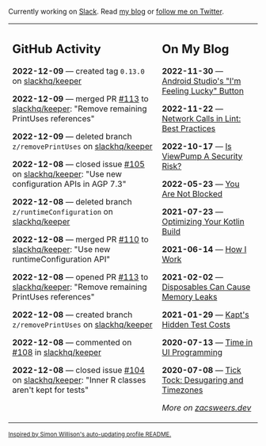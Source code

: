 Currently working on [Slack](https://slack.com/). Read [my blog](https://zacsweers.dev/) or [follow me on Twitter](https://twitter.com/ZacSweers).

<table><tr><td valign="top" width="60%">

## GitHub Activity
<!-- githubActivity starts -->
**2022-12-09** — created tag `0.13.0` on [slackhq/keeper](https://github.com/slackhq/keeper)

**2022-12-09** — merged PR [#113](https://github.com/slackhq/keeper/pull/113) to [slackhq/keeper](https://github.com/slackhq/keeper): "Remove remaining PrintUses references"

**2022-12-09** — deleted branch `z/removePrintUses` on [slackhq/keeper](https://github.com/slackhq/keeper)

**2022-12-08** — closed issue [#105](https://github.com/slackhq/keeper/issues/105) on [slackhq/keeper](https://github.com/slackhq/keeper): "Use new configuration APIs in AGP 7.3"

**2022-12-08** — deleted branch `z/runtimeConfiguration` on [slackhq/keeper](https://github.com/slackhq/keeper)

**2022-12-08** — merged PR [#110](https://github.com/slackhq/keeper/pull/110) to [slackhq/keeper](https://github.com/slackhq/keeper): "Use new runtimeConfiguration API"

**2022-12-08** — opened PR [#113](https://github.com/slackhq/keeper/pull/113) to [slackhq/keeper](https://github.com/slackhq/keeper): "Remove remaining PrintUses references"

**2022-12-08** — created branch `z/removePrintUses` on [slackhq/keeper](https://github.com/slackhq/keeper)

**2022-12-08** — commented on [#108](https://github.com/slackhq/keeper/issues/108#issuecomment-1343431270) in [slackhq/keeper](https://github.com/slackhq/keeper)

**2022-12-08** — closed issue [#104](https://github.com/slackhq/keeper/issues/104) on [slackhq/keeper](https://github.com/slackhq/keeper): "Inner R classes aren't kept for tests"
<!-- githubActivity ends -->
</td><td valign="top" width="40%">

## On My Blog
<!-- blog starts -->
**2022-11-30** — [Android Studio's "I'm Feeling Lucky" Button](https://www.zacsweers.dev/android-studios-im-feeling-lucky-button/)

**2022-11-22** — [Network Calls in Lint: Best Practices](https://www.zacsweers.dev/network-calls-in-lint-best-practices/)

**2022-10-17** — [Is ViewPump A Security Risk?](https://www.zacsweers.dev/is-viewpump-a-security-risk/)

**2022-05-23** — [You Are Not Blocked](https://www.zacsweers.dev/you-are-not-blocked/)

**2021-07-23** — [Optimizing Your Kotlin Build](https://www.zacsweers.dev/optimizing-your-kotlin-build/)

**2021-06-14** — [How I Work](https://www.zacsweers.dev/how-i-work/)

**2021-02-02** — [Disposables Can Cause Memory Leaks](https://www.zacsweers.dev/disposables-can-cause-memory-leaks/)

**2021-01-29** — [Kapt's Hidden Test Costs](https://www.zacsweers.dev/kapts-hidden-test-costs/)

**2020-07-13** — [Time in UI Programming](https://www.zacsweers.dev/time-in-ui/)

**2020-07-08** — [Tick Tock: Desugaring and Timezones](https://www.zacsweers.dev/ticktock-desugaring-timezones/)
<!-- blog ends -->
_More on [zacsweers.dev](https://zacsweers.dev/)_
</td></tr></table>

<sub><a href="https://simonwillison.net/2020/Jul/10/self-updating-profile-readme/">Inspired by Simon Willison's auto-updating profile README.</a></sub>